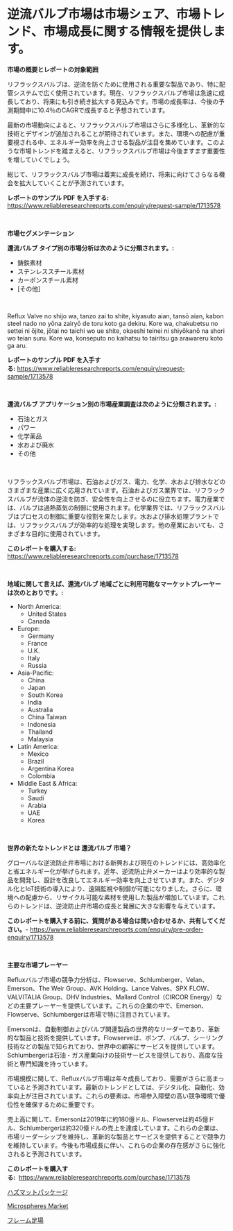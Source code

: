 <p><h1>逆流バルブ市場は市場シェア、市場トレンド、市場成長に関する情報を提供します。</h1></p><p><strong>市場の概要とレポートの対象範囲</strong></p>
<p><p>リフラックスバルブは、逆流を防ぐために使用される重要な製品であり、特に配管システムで広く使用されています。現在、リフラックスバルブ市場は急速に成長しており、将来にも引き続き拡大する見込みです。市場の成長率は、今後の予測期間中に10.4％のCAGRで成長すると予想されています。</p><p>最新の市場動向によると、リフラックスバルブ市場はさらに多様化し、革新的な技術とデザインが追加されることが期待されています。また、環境への配慮が重要視される中、エネルギー効率を向上させる製品が注目を集めています。このような市場トレンドを踏まえると、リフラックスバルブ市場は今後ますます重要性を増していくでしょう。</p><p>総じて、リフラックスバルブ市場は着実に成長を続け、将来に向けてさらなる機会を拡大していくことが予測されています。</p></p>
<p><strong>レポートのサンプル PDF を入手する:</strong> <a href="https://www.reliableresearchreports.com/enquiry/request-sample/1713578">https://www.reliableresearchreports.com/enquiry/request-sample/1713578</a></p>
<p>&nbsp;</p>
<p><strong>市場セグメンテーション</strong></p>
<p><strong>還流バルブ タイプ別の市場分析は次のように分類されます。:</strong></p>
<p><ul><li>鋳鉄素材</li><li>ステンレススチール素材</li><li>カーボンスチール素材</li><li>[その他]</li></ul></p>
<p>&nbsp;</p>
<p><p>Reflux Valve no shijo wa, tanzo zai to shite, kiyasuto aian, tansō aian, kabon steel nado no yōna zairyō de toru koto ga dekiru. Kore wa, chakubetsu no settei ni ōjite, jōtai no taichi wo ue shite, okaeshi teinei ni shiyōkanō na shori wo teian suru. Kore wa, konseputo no kaihatsu to tairitsu ga arawareru koto ga aru.</p></p>
<p><strong>レポートのサンプル PDF を入手する:</strong>&nbsp;<a href="https://www.reliableresearchreports.com/enquiry/request-sample/1713578">https://www.reliableresearchreports.com/enquiry/request-sample/1713578</a></p>
<p>&nbsp;</p>
<p><strong> 還流バルブ アプリケーション別の市場産業調査は次のように分類されます。:</strong></p>
<p><ul><li>石油とガス</li><li>パワー</li><li>化学薬品</li><li>水および廃水</li><li>その他</li></ul></p>
<p>&nbsp;</p>
<p><p>リフラックスバルブ市場は、石油およびガス、電力、化学、水および排水などのさまざまな産業に広く応用されています。石油およびガス業界では、リフラックスバルブが流体の逆流を防ぎ、安全性を向上させるのに役立ちます。電力産業では、バルブは過熱蒸気の制御に使用されます。化学業界では、リフラックスバルブはプロセスの制御に重要な役割を果たします。水および排水処理プラントでは、リフラックスバルブが効率的な処理を実現します。他の産業においても、さまざまな目的に使用されています。</p></p>
<p><strong>このレポートを購入する:</strong>&nbsp; <a href="https://www.reliableresearchreports.com/purchase/1713578">https://www.reliableresearchreports.com/purchase/1713578</a></p>
<p>&nbsp;</p>
<p><strong>地域に関して言えば、還流バルブ 地域ごとに利用可能なマーケットプレーヤーは次のとおりです。:</strong></p>
<p><ul>
    <li>
        North America:
        <ul>
            <li>United States</li>
            <li>Canada</li>
        </ul>
    </li>
    <li>
        Europe:
        <ul>
            <li>Germany</li>
            <li>France</li>
            <li>U.K.</li>
            <li>Italy</li>
            <li>Russia</li>
        </ul>
    </li>
    <li>
        Asia-Pacific:
        <ul>
            <li>China</li>
            <li>Japan</li>
            <li>South Korea</li>
            <li>India</li>
            <li>Australia</li>
            <li>China Taiwan</li>
            <li>Indonesia</li>
            <li>Thailand</li>
            <li>Malaysia</li>
        </ul>
    </li>
    <li>
        Latin America:
        <ul>
            <li>Mexico</li>
            <li>Brazil</li>
            <li>Argentina Korea</li>
            <li>Colombia</li>
        </ul>
    </li>
    <li>
        Middle East & Africa:
        <ul>
            <li>Turkey</li>
            <li>Saudi</li>
            <li>Arabia</li>
            <li>UAE</li>
            <li>Korea</li>
        </ul>
    </li>
    </ul></p>
<p>&nbsp;</p>
<p><strong>世界の新たなトレンドとは 還流バルブ 市場？</strong></p>
<p><p>グローバルな逆流防止弁市場における新興および現在のトレンドには、高効率化と省エネルギー化が挙げられます。近年、逆流防止弁メーカーはより効率的な製品を開発し、設計を改良してエネルギー効率を向上させています。また、デジタル化とIoT技術の導入により、遠隔監視や制御が可能になりました。さらに、環境への配慮から、リサイクル可能な素材を使用した製品が増加しています。これらのトレンドは、逆流防止弁市場の成長と発展に大きな影響を与えています。</p></p>
<p><strong>このレポートを購入する前に、質問がある場合は問い合わせるか、共有してください。</strong>- <a href="https://www.reliableresearchreports.com/enquiry/pre-order-enquiry/1713578">https://www.reliableresearchreports.com/enquiry/pre-order-enquiry/1713578</a></p>
<p>&nbsp;</p>
<p><strong>主要な市場プレーヤー</strong></p>
<p><p>Refluxバルブ市場の競争力分析は、Flowserve、Schlumberger、Velan、Emerson、The Weir Group、AVK Holding、Lance Valves、SPX FLOW、VALVITALIA Group、DHV Industries、Mallard Control（CIRCOR Energy）などの主要プレーヤーを提供しています。これらの企業の中で、Emerson、Flowserve、Schlumbergerは市場で特に注目されています。</p><p>Emersonは、自動制御およびバルブ関連製品の世界的なリーダーであり、革新的な製品と技術を提供しています。Flowserveは、ポンプ、バルブ、シーリング技術などの製品で知られており、世界中の顧客にサービスを提供しています。Schlumbergerは石油・ガス産業向けの技術サービスを提供しており、高度な技術と専門知識を持っています。</p><p>市場規模に関して、Refluxバルブ市場は年々成長しており、需要がさらに高まっていると予測されています。最新のトレンドとしては、デジタル化、自動化、効率向上が注目されています。これらの要素は、市場参入障壁の高い競争環境で優位性を確保するために重要です。</p><p>売上高に関して、Emersonは2019年に約180億ドル、Flowserveは約45億ドル、Schlumbergerは約320億ドルの売上を達成しています。これらの企業は、市場リーダーシップを維持し、革新的な製品とサービスを提供することで競争力を維持しています。今後も市場成長に伴い、これらの企業の存在感がさらに強化されると予測されています。</p></p>
<p><strong>このレポートを購入する:</strong>&nbsp;&nbsp;<a href="https://www.reliableresearchreports.com/purchase/1713578">https://www.reliableresearchreports.com/purchase/1713578</a></p>
<p><p><a href="https://github.com/JacksonWiza1924/Market-Research-Report-List-1/blob/main/28222287805.md">ハズマットパッケージ</a></p><p><a href="https://forested-sushi-9b0.notion.site/Microspheres-Market-Research-Report-Reveals-The-Latest-Trends-And-Opportunities-of-this-Market-for-P-4a5bcbc4946d430bb1ef50eb5eb5740f">Microspheres Market</a></p><p><a href="https://github.com/Calvi3ynJerde867/Market-Research-Report-List-1/blob/main/13362117804.md">フレーム足場</a></p></p>